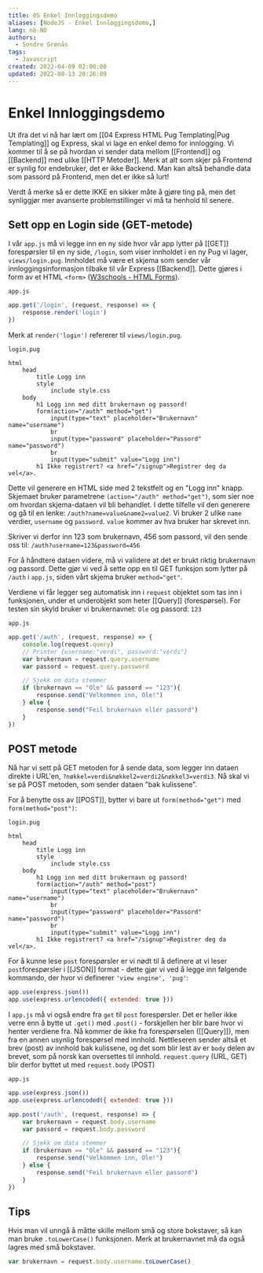 ```yaml
---
title: 05 Enkel Innloggingsdemo
aliases: [NodeJS - Enkel Innloggingsdemo,]
lang: nb-NO
authors:
  - Sondre Grønås
tags:
  - Javascript
created: 2022-04-09 02:00:00
updated: 2022-08-13 20:26:09
---
```

# Enkel Innloggingsdemo
Ut ifra det vi nå har lært om [[04 Express HTML Pug Templating|Pug Templating]] og Express, skal vi lage en enkel demo for innlogging. Vi kommer til å se på hvordan vi sender data mellom [[Frontend]] og [[Backend]] med ulike [[HTTP Metoder]]. Merk at alt som skjer på Frontend er synlig for endebruker, det er ikke Backend. Man kan altså behandle data som passord på Frontend, men det er ikke så lurt!

Verdt å merke så er dette IKKE en sikker måte å gjøre ting på, men det synliggjør mer avanserte problemstillinger vi må ta henhold til senere.

## Sett opp en Login side (GET-metode)
I vår `app.js` må vi legge inn en ny side hvor vår app lytter på [[GET]] forespørsler til en ny side, `/login`, som viser innholdet i en ny Pug vi lager, `views/login.pug`. Innholdet må være et skjema som sender vår innloggingsinformasjon tilbake til vår Express [[Backend]]. Dette gjøres i form av et HTML `<form>` ([W3schools - HTML Forms](https://www.w3schools.com/html/html_forms.asp)).

`app.js`
```js
app.get('/login', (request, response) => {
	response.render('login')
})
```

Merk at `render('login')` refererer til `views/login.pug`.

`login.pug`
```pug
html
	head
		title Logg inn
		style
			include style.css
	body
		h1 Logg inn med ditt brukernavn og passord!
		form(action="/auth" method="get")
			input(type="text" placeholder="Brukernavn" name="username")
			br
			input(type="password" placeholder="Passord" name="password")
			br
			input(type="submit" value="Logg inn")
		h1 Ikke registrert? <a href="/signup">Registrer deg da vel</a>.
```

Dette vil generere en HTML side med 2 tekstfelt og en "Logg inn" knapp. Skjemaet bruker parametrene `(action="/auth" method="get")`, som sier noe om hvordan skjema-dataen vil bli behandlet. I dette tilfelle vil den generere og gå til en lenke: `/auth?name=value&name2=value2`. Vi bruker 2 ulike `name` verdier, `username` og `password`. `value` kommer av hva bruker har skrevet inn.

Skriver vi derfor inn 123 som brukernavn, 456 som passord, vil den sende oss til: `/auth?username=123&password=456`

For å håndtere dataen videre, må vi validere at det er brukt riktig brukernavn og passord. Dette gjør vi ved å sette opp en til GET funksjon som lytter på `/auth` i `app.js`, siden vårt skjema bruker `method="get"`.

Verdiene vi får legger seg automatisk inn i `request` objektet som tas inn i funksjonen, under et underobjekt som heter [[Query]] (forespørsel). For testen sin skyld bruker vi brukernavnet: `Ole` og passord: `123`

`app.js`
```js
app.get('/auth', (request, response) => {
	console.log(request.query)
	// Printer {username:"verdi", password:"verdi"}
	var brukernavn = request.query.username
	var passord = request.query.password

	// Sjekk om data stemmer
	if (brukernavn == "Ole" && passord == "123"){
		response.send("Velkommen inn, Ole!")
	} else {
		response.send("Feil brukernavn eller passord")
	}
})
```

## POST metode
Nå har vi sett på GET metoden for å sende data, som legger inn dataen direkte i URL'en, `?nøkkel=verdi&nøkkel2=verdi2&nøkkel3=verdi3`. Nå skal vi se på POST metoden, som sender dataen "bak kulissene".

For å benytte oss av [[POST]], bytter vi bare ut `form(method="get")` med `form(method="post")`:

`login.pug`
```pug
html
	head
		title Logg inn
		style
			include style.css
	body
		h1 Logg inn med ditt brukernavn og passord!
		form(action="/auth" method="post")
			input(type="text" placeholder="Brukernavn" name="username")
			br
			input(type="password" placeholder="Passord" name="password")
			br
			input(type="submit" value="Logg inn")
		h1 Ikke registrert? <a href="/signup">Registrer deg da vel</a>.
```

For å kunne lese `post` forespørsler er vi nødt til å definere at vi leser `post`forespørsler i [[JSON]] format - dette gjør vi ved å legge inn følgende kommando, der hvor vi definerer `'view engine', 'pug'`:

```javascript
app.use(express.json())
app.use(express.urlencoded({ extended: true }))
```

I `app.js` må vi også endre fra `get` til `post` forespørsler. Det er heller ikke verre enn å bytte ut `.get()` med `.post()` - forskjellen her blir bare hvor vi henter verdiene fra. Nå kommer de ikke fra forespørselen ([[Query]]), men fra en annen usynlig forespørsel med innhold. Nettleseren sender altså et brev (post) av innhold bak kulissene, og det som blir lest av er `body` delen av brevet, som på norsk kan oversettes til innhold. `request.query` (URL, GET) blir derfor byttet ut med `request.body` (POST)

`app.js`
```js
app.use(express.json())
app.use(express.urlencoded({ extended: true }))

app.post('/auth', (request, response) => {
	var brukernavn = request.body.username
	var passord = request.body.password

	// Sjekk om data stemmer
	if (brukernavn == "Ole" && passord == "123"){
		response.send("Velkommen inn, Ole!")
	} else {
		response.send("Feil brukernavn eller passord")
	}
})
```

## Tips
Hvis man vil unngå å måtte skille mellom små og store bokstaver, så kan man bruke `.toLowerCase()` funksjonen. Merk at brukernavnet må da også lagres med små bokstaver.
```javascript
var brukernavn = request.body.username.toLowerCase()
```